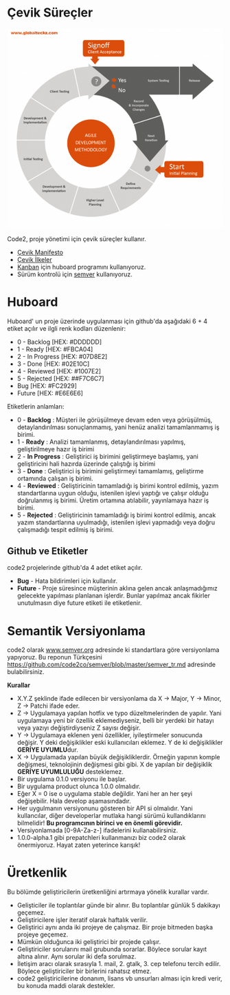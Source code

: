 # Çevik Süreçler

![Agile Metodoloji](images/agile.png)

Code2, proje yönetimi için çevik süreçler kullanır.

* [Çevik Manifesto](http://agilemanifesto.org/iso/tr/)
* [Çevik İlkeler](http://agilemanifesto.org/iso/tr/principles.html)
* [Kanban](http://kanban.code2.co) için huboard programını kullanıyoruz.
* Sürüm kontrolü için [semver](http://semver.org/) kullanıyoruz.

# Huboard

Huboard' un proje üzerinde uygulanması için github'da aşağıdaki 6 + 4 etiket açılır ve ilgli renk kodları düzenlenir:

* 0 - Backlog [HEX: #DDDDDD]
* 1 - Ready [HEX: #FBCA04]
* 2 - In Progress [HEX: #07D8E2]
* 3 - Done [HEX: #02E10C]
* 4 - Reviewed [HEX: #1007E2]
* 5 - Rejected [HEX: ##F7C6C7]
* Bug [HEX: #FC2929]
* Future [HEX: #E6E6E6]


Etiketlerin anlamları:

* 0 - **Backlog** : Müşteri ile görüşülmeye devam eden veya görüşülmüş, detaylandırılması sonuçlanmamış, yani henüz analizi tamamlanmamış iş birimi.
* 1 - **Ready** : Analizi tamamlanmış, detaylandırılması yapılmış, geliştirilmeye hazır iş birimi
* 2 - **In Progress** : Geliştirici iş birimini geliştirmeye başlamış, yani geliştiricini hali hazırda üzerinde çalıştığı iş birimi
* 3 - **Done** : Geliştirici iş birimini geliştirmeyi tamamlamış, geliştirme ortamında çalışan iş birimi.
* 4 - **Reviewed** : Geliştiricinin tamamladığı iş birimi kontrol edilmiş, yazım standartlarına uygun olduğu, istenilen işlevi yaptığı ve çalışır olduğu doğrulanmış iş birimi. Üretim ortamına atılabilir, yayınlamaya hazır iş birimi.
* 5 - **Rejected** : Geliştiricinin tamamladığı iş birimi kontrol edilmiş, ancak yazım standartlarına uyulmadığı, istenilen işlevi yapmadığı veya doğru çalışmadığı tespit edilmiş iş birimi.

## Github ve Etiketler

code2 projelerinde github'da 4 adet etiket açılır.

* **Bug** - Hata bildirimleri için kullanılır.
* **Future** - Proje süresince müşterinin aklına gelen ancak anlaşmadığımız gelecekte yapılması planlanan işlerdir. Bunlar yapılmaz ancak fikirler unutulmasın diye future etiketi ile etiketlenir.

# Semantik Versiyonlama

code2 olarak www.semver.org adresinde ki standartlara göre versiyonlama yapıyoruz. Bu reponun Türkçesini https://github.com/code2co/semver/blob/master/semver_tr.md adresinde bulabilirsiniz.

**Kurallar**

* X.Y.Z şeklinde ifade edilecen bir versiyonlama da X -> Major, Y -> Minor, Z -> Patchi ifade eder.
* Z -> Uygulamaya yapılan hotfix ve typo düzeltmelerinden de yapılır. Yani uygulamaya yeni bir özellik eklemediyseniz, belli bir yerdeki bir hatayı veya yazıyı değiştirdiyseniz Z sayısı değişir.
* Y -> Uygulamaya eklenen yeni özellikler, iyileştirmeler sonucunda değişir. Y deki değişiklikler eski kullanıcıları eklemez. Y de ki değişiklikler **GERİYE UYUMLU**dur.
* X -> Uygulamada yapılan büyük değişikliklerdir. Örneğin yapının komple değişmesi, teknolojinin değişmesi gibi gibi. X de yapılan bir değişiklik **GERİYE UYUMLULUĞU** desteklemez.
* Bir uygulama 0.1.0 versiyonu ile başlar. 
* Bir uygulama product olunca 1.0.0 olmalıdır. 
* Eğer X = 0 ise o uygulama stable değildir. Yani her an her şeyi değişebilir. Hala develop aşamasındadır.
* Her uygulmanın versiyonunu gösteren bir API si olmalıdır. Yani kullancılar, diğer developerlar mutlaka hangi sürümü kullandıklarını bilmelidir! **Bu programcının birinci ve en önemli görevidir.**
* Versiyonlamada [0-9A-Za-z-] ifadelerini kullanabilirsiniz.
* 1.0.0-alpha.1 gibi prepatchleri kullanmanızı biz code2 olarak önermiyoruz. Hayat zaten yeterince karışık!

# Üretkenlik

Bu bölümde geliştiricilerin üretkenliğini artırmaya yönelik kurallar vardır.

* Gelişticiler ile toplantılar günde bir alınır. Bu toplantılar günlük 5 dakikayı geçemez.
* Geliştiricilere işler iteratif olarak haftalık verilir.
* Geliştirici aynı anda iki projeye de çalışmaz. Bir proje bitmeden başka projeye geçemez.
* Mümkün olduğunca iki geliştirici bir projede çalışır.
* Geliştiriciler sorularını mail grubunda sorarlar. Böylece sorular kayıt altına alınır. Aynı sorular iki defa sorulmaz.
* İletişim aracı olarak sırasıyla 1. mail, 2. gtalk, 3. cep telefonu tercih edilir. Böylece geliştiriciler bir birlerini rahatsız etmez.
* code2 geliştiricilerine donanım, lisans vb unsurları alması için kredi verir, bu konuda maddi olarak destekler.
